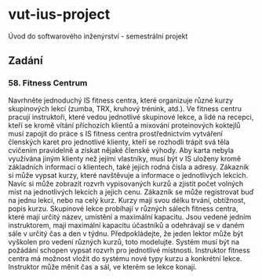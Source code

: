 # vut-ius-project
Úvod do softwarového inženýrství - semestrální projekt

## Zadání
### 58. Fitness Centrum
Navrhněte jednoduchý IS fitness centra, které organizuje různé kurzy skupinových lekcí (zumba, TRX, kruhový trénink, atd.). Ve fitness centru pracují instruktoři, které vedou jednotlivé skupinové lekce, a lidé na recepci, kteří se kromě vítání příchozích klientů a mixování proteinových koktejlů musí zapojit do práce s IS fitness centra prostřednictvím vytváření členských karet pro jednotlivé klienty, kteří se rozhodli trápit svá těla cvičením pravidelně a získat nějaké členské výhody. Aby karta nebyla využívána jiným klienty než jejími vlastníky, musí být v IS uloženy kromě základních informací o klientech, také jejich rodná čísla a adresy. Zákazník si může vypsat kurzy, které navštěvuje a informace o jednotlivých lekcích. Navíc si může zobrazit rozvrh vypisovaných kurzů a zjistit počet volných míst na jednotlivých lekcích a jejich cenu. Zákazník se může registrovat buď na jednu lekci, nebo na celý kurz. Kurzy mají svou délku trvání, obtížnost, popis kurzu. Skupinové lekce probíhají v různých sálech fitness centra, které mají určitý název, umístění a maximální kapacitu. Jsou vedené jedním instruktorem, mají maximální kapacitu účastníků a odehrávají se v daném sále v určitý čas a den v týdnu. Předpokládejte, že jeden lektor může být vyškolen pro vedení různých kurzů, toto modelujte. Systém musí být na požádání schopen vypsat rozvrh pro jednotlivé místnosti. Instruktor fitness centra má možnost vložit do systému nové typy kurzu a konkrétní lekce. Instruktor může měnit čas a sál, ve kterém se lekce konají.
